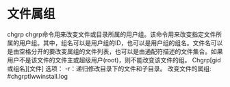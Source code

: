 # 文件属组

chgrp
	chgrp命令用来改变文件或目录所属的用户组。该命令用来改变指定文件所属的用户组。其中，组名可以是用户组的ID，也可以是用户组的组名。文件名可以是由空格分开的要改变属组的文件列表，也可以是由通配符描述的文件集合。如果用户不是该文件的文件主或超级用户(root)，则不能改变该文件的组。
Chgrp[gid或组名][文件]
选项：
-r：递归修改目录下的文件和子目录。
改变文件的属组:
#chgrptlwwinstall.log
